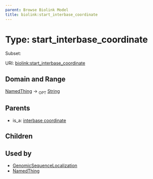 ```yaml
---
parent: Browse Biolink Model
title: biolink:start_interbase_coordinate
---
```


# Type: start_interbase_coordinate

Subset:




URI: [biolink:start_interbase_coordinate](https://w3id.org/biolink/vocab/start_interbase_coordinate)

## Domain and Range

[NamedThing](NamedThing.md) ->  <sub>OPT</sub> [String](types/String.md)

## Parents

 *  is_a: [interbase coordinate](interbase_coordinate.md)

## Children


## Used by

 * [GenomicSequenceLocalization](GenomicSequenceLocalization.md)
 * [NamedThing](NamedThing.md)
